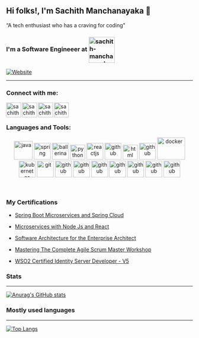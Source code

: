 ## Hi folks!, I'm Sachith Manchanayaka 👋

“A tech enthusiast who has a craving for coding"

### I'm a Software Engineeer at [<img  align="center" alt="sachith-manchanayaka_mail" src="https://wso2.cachefly.net/wso2/sites/images/brand/downloads/wso2-logo.svg" height="70" width="70"  />][gmail]
[![Website](https://img.shields.io/website?label=Profile&style=for-the-badge&url=https%3A%2F%2Fwso2.com)](https://wso2.com/about/team/sachith-manchanayaka/)

---

### Connect with me:

[<img align="left" alt="sachith-manchanayaka_mail" src="https://www.vectorlogo.zone/logos/gmail/gmail-icon.svg" height="40" width="40"  />][gmail]
[<img align="left" alt="sachithmanchanayaka | LinkedIn" src="https://www.vectorlogo.zone/logos/linkedin/linkedin-icon.svg" height="40" width="40" />][linkedin]
[<img align="left" alt="sachith.manchanayaka" src="https://www.vectorlogo.zone/logos/facebook/facebook-icon.svg" height="40" width="40" />][facebook]
[<img align="left" alt="sachithmanchi | instagram"  src="https://www.vectorlogo.zone/logos/instagram/instagram-icon.svg" height="40" width="40"  />][instagram]


<br />
<br />

### Languages and Tools:

<p align="center">
    <img src="https://www.vectorlogo.zone/logos/java/java-icon.svg" alt="java" width="50" height="50"/> 
    <img src="https://www.vectorlogo.zone/logos/springio/springio-icon.svg" alt="spring" width="45" height="45"/>
    <img src="https://www.vectorlogo.zone/logos/nodejs/nodejs-icon.svg" alt="ballerina" width="45" height="45"/>
    <img src="https://www.vectorlogo.zone/logos/python/python-icon.svg" alt="python" width="40" height="40"/>
    <img src="https://www.vectorlogo.zone/logos/reactjs/reactjs-icon.svg" alt="reactjs" width="45" height="45"/>
    <img src="https://www.vectorlogo.zone/logos/flutterio/flutterio-icon.svg" alt="github" width="45" height="45"/> 
    <img src="https://www.vectorlogo.zone/logos/w3_html5/w3_html5-icon.svg" alt="html" width="40" height="40"/>
    <img src="https://www.vectorlogo.zone/logos/jenkins/jenkins-icon.svg" alt="github" width="45" height="45"/> 
    <img src="https://www.vectorlogo.zone/logos/docker/docker-icon.svg" alt="docker" width="75" height="60"/> 
    <img src="https://www.vectorlogo.zone/logos/kubernetes/kubernetes-icon.svg" alt="kubernetes" width="45" height="45"/>
    <img src="https://www.vectorlogo.zone/logos/git-scm/git-scm-icon.svg" alt="git" width="45" height="45"/> 
    <img src="https://www.vectorlogo.zone/logos/gitlab/gitlab-icon.svg" alt="github" width="45" height="45"/> 
    <img src="https://www.vectorlogo.zone/logos/github/github-icon.svg" alt="github" width="45" height="45"/> 
    <img src="https://www.vectorlogo.zone/logos/mongodb/mongodb-icon.svg" alt="github" width="45" height="45"/> 
    <img src="https://www.vectorlogo.zone/logos/mysql/mysql-icon.svg" alt="github" width="45" height="45"/> 
    <img src="https://www.vectorlogo.zone/logos/amazon_aws/amazon_aws-icon.svg" alt="github" width="45" height="45"/> 
    <img src="https://www.vectorlogo.zone/logos/google_cloud/google_cloud-icon.svg" alt="github" width="45" height="45"/> 
    <img src="https://www.vectorlogo.zone/logos/opencv/opencv-icon.svg" alt="github" width="45" height="45"/> 
</p>
<br />


### My Certifications

- [Spring Boot Microservices and Spring Cloud](https://www.udemy.com/course/microservices-with-spring-boot-and-spring-cloud/)

- [Microservices with Node Js and React](https://www.udemy.com/course/microservices-with-node-js-and-react/)

- [Software Architecture for the Enterprise Architect](https://www.udemy.com/course/enterprise-architecture/)

- [Mastering The Complete Agile Scrum Master Workshop](https://www.udemy.com/course/complete-professional-scrum-master-training-exam-simulator/)

- [WSO2 Certified Identity Server Developer - V5](https://certification.wso2.com/web/certificate/AMDARW)





### Stats
---

[![Anurag's GitHub stats](https://github-readme-stats.vercel.app/api?username=manchiz)](https://github.com/manchiz/github-readme-stats)

### Mostly used languages
---

[![Top Langs](https://github-readme-stats.vercel.app/api/top-langs/?username=manchiz)](https://github.com/manchiz/github-readme-stats)


 



[gmail]: mailto:eng.smanchanayake@gmail.com
[facebook]: https://facebook.com/sachith.manchanayaka
[instagram]: https://instagram.com/sachith_manchi_
[linkedin]: https://linkedin.com/in/sachithmanchanayaka
[webdevplaylist]: https://www.youtube.com/playlist?list=PLkwxH9e_vrAJ0WbEsFA9W3I1W-g_BTsbt
[jsplaylist]: https://www.youtube.com/playlist?list=PLkwxH9e_vrALRJKu7wfXby3MKeflhTu6B
[cssplaylist]: https://www.youtube.com/playlist?list=PLkwxH9e_vrALSdvZuEh6gqQdmDoDIoqz4
[reactplaylist]: https://www.youtube.com/playlist?list=PLkwxH9e_vrAK4TdffpxKY3QGyHCpxFcQ0


